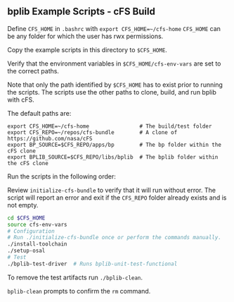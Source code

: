 ## bplib Example Scripts - cFS Build

Define `CFS_HOME` in `.bashrc` with `export CFS_HOME=~/cfs-home`
`CFS_HOME` can be any folder for which the user has rwx permissions.

Copy the example scripts in this directory to `$CFS_HOME`.

Verify that the environment variables in `$CFS_HOME/cfs-env-vars` are set to the correct paths.

Note that only the path identified by `$CFS_HOME` has to exist prior to running the scripts. The scripts use the other paths to clone, build, and run bplib with cFS.

The default paths are:

```
export CFS_HOME=~/cfs-home                # The build/test folder
export CFS_REPO=~/repos/cfs-bundle        # A clone of https://github.com/nasa/cFS
export BP_SOURCE=$CFS_REPO/apps/bp        # The bp folder within the cFS clone
export BPLIB_SOURCE=$CFS_REPO/libs/bplib  # The bplib folder within the cFS clone
```

Run the scripts in the following order:

Review `initialize-cfs-bundle` to verify that it will run without error. The script will report an error and exit if the `CFS_REPO` folder already exists and is not empty.

```sh
cd $CFS_HOME
source cfs-env-vars
# Configuration
# Run ./initialize-cfs-bundle once or perform the commands manually.
./install-toolchain
./setup-osal
# Test
./bplib-test-driver  # Runs bplib-unit-test-functional
```

To remove the test artifacts run `./bplib-clean`.

`bplib-clean` prompts to confirm the `rm` command.


